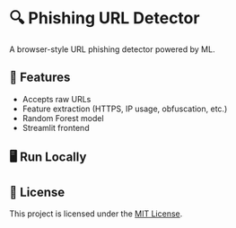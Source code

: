# 🔍 Phishing URL Detector

A browser-style URL phishing detector powered by ML.

## 🚀 Features
- Accepts raw URLs
- Feature extraction (HTTPS, IP usage, obfuscation, etc.)
- Random Forest model
- Streamlit frontend

## 🖥️ Run Locally


## 📄 License
This project is licensed under the [MIT License](LICENSE).

